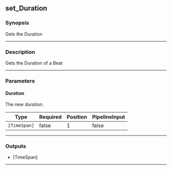 set_Duration
------------

### Synopsis
Gets the Duration

---

### Description

Gets the Duration of a Beat

---

### Parameters
#### **Duration**
The new duration.

|Type        |Required|Position|PipelineInput|
|------------|--------|--------|-------------|
|`[TimeSpan]`|false   |1       |false        |

---

### Outputs
* [TimeSpan]

---
